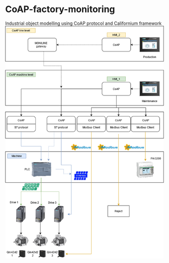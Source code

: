 # CoAP-factory-monitoring
Industrial object modelling using CoAP protocol and Californium framework
![](scenario.png)
